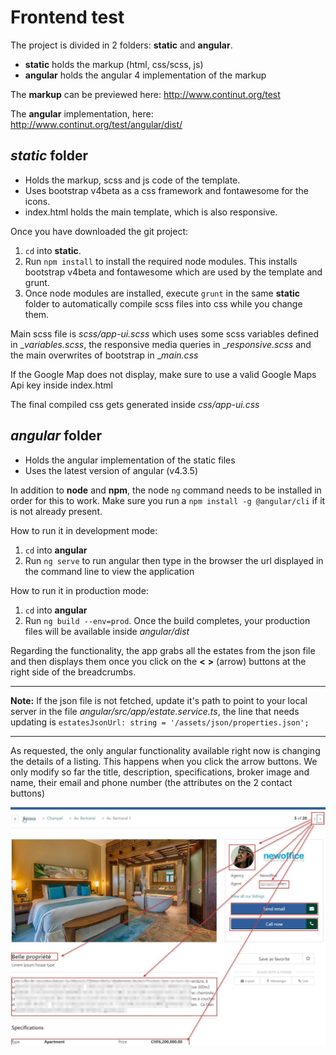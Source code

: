 # Frontend test
The project is divided in 2 folders: **static** and **angular**.
* **static** holds the markup (html, css/scss, js)
* **angular** holds the angular 4 implementation of the markup

The **markup** can be previewed here: http://www.continut.org/test

The **angular** implementation, here: http://www.continut.org/test/angular/dist/

## _static_ folder

* Holds the markup, scss and js code of the template.
* Uses bootstrap v4beta as a css framework and fontawesome for the icons.
* index.html holds the main template, which is also responsive.

Once you have downloaded the git project:

1. `cd` into **static**.
2. Run `npm install` to install the required node modules. This installs bootstrap v4beta and fontawesome which are used by the template and grunt.
3. Once node modules are installed, execute `grunt` in the same **static** folder to automatically compile scss files into css while you change them.

Main scss file is _scss/app-ui.scss_ which uses some scss variables defined in __variables.scss_, the responsive media queries in __responsive.scss_ and the main overwrites of bootstrap in __main.css_

If the Google Map does not display, make sure to use a valid Google Maps Api key inside index.html

The final compiled css gets generated inside _css/app-ui.css_

## _angular_ folder

* Holds the angular implementation of the static files
* Uses the latest version of angular (v4.3.5)

In addition to **node** and **npm**, the node `ng` command needs to be installed in order for this to work. Make sure you run a `npm install -g @angular/cli` if it is not already present. 

How to run it in development mode:
1. `cd` into **angular**
2. Run `ng serve` to run angular then type in the browser the url displayed in the command line to view the application

How to run it in production mode:
1. `cd` into **angular**
2. Run `ng build --env=prod`. Once the build completes, your production files will be available inside _angular/dist_

Regarding the functionality, the app grabs all the estates from the json file and then displays them once you click on the **<** **>** (arrow) buttons at the right side of the breadcrumbs.

---

**Note:** If the json file is not fetched, update it's path to point to your local server in the file *angular/src/app/estate.service.ts*, the line that needs updating is `estatesJsonUrl: string = '/assets/json/properties.json';`

---

As requested, the only angular functionality available right now is changing the details of a listing.
This happens when you click the arrow buttons. We only modify so far the title, description, specifications, broker image and name, their email and phone number (the attributes on the 2 contact buttons)

![Preview](docs/view_angular.jpg)